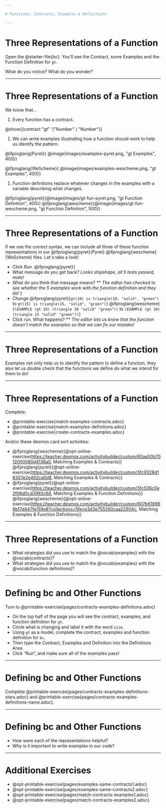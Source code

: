 ```yaml
---

# Functions: Contracts, Examples & Definitions

---
```

# Three Representations of a Function

Open the @starter-file{bc}. You'll see the Contract, some Examples and the Function Definition for `gt`.

What do you notice? What do you wonder?

---
# Three Representations of a Function

We know that...

1. Every function has a contract.

@show{(contract "gt" '("Number" ) "Number")}

1. We can write examples illustrating how a function should work to help us identify the pattern.

@ifproglang{Pyret}{
@image{images/examples-pyret.png, "gt Examples", 400}}

@ifproglang{WeScheme}{
@image{images/examples-wescheme.png, "gt Examples", 400}}

1. Function definitions replace whatever changes in the examples with a variable describing what changes.

@ifproglang{pyret}{@image{images/gt-fun-pyret.png, "gt Function Definition", 400}}
@ifproglang{wescheme}{@image{images/gt-fun-wescheme.png, "gt Function Definition", 500}}

---
# Three Representations of a Function

If we use the correct syntax, we can include all three of these function representations in our @ifproglang{pyret}{Pyret} @ifproglang{wescheme}{WeScheme} files. Let's take a look!

* Click *Run*.
@ifproglang{pyret}{
* What message do you get back? _Looks shipshape, all 5 tests passed, mate!_
* What do you think that message means?
** _The editor has checked to see whether the 5 examples work with the function definition and they do!_
}
* Change
@ifproglang{pyret}{`gt(10) is triangle(10, "solid", "green")` to `gt(15) is triangle(15, "solid", "green")`}
@ifproglang{wescheme}{`(EXAMPLE (gt 10) (triangle 10 "solid" "green"))` to `(EXAMPLE (gt 10) (triangle 15 "solid" "green"))`}
* Click run. What happens?
** _The editor lets us know that the function doesn't match the examples so that we can fix our mistake!_


---
# Three Representations of a Function

Examples not only help us to identify the pattern to define a function, they also let us double check that the functions we define do what we intend for them to do!

<!--
OPTIONAL: If students feel confident with the Circles of Evaluation but less confident about typing examples, use @opt-printable-exercise{MappingExamplesWithCoE.adoc} to make the connection explicit.
-->

---
# Three Representations of a Function

Complete:

- @printable-exercise{match-examples-contracts.adoc}
- @printable-exercise{match-examples-definitions.adoc}
- @printable-exercise{create-contracts-examples.adoc}

And/or these desmos card sort activities:

- @ifproglang{wescheme}{@opt-online-exercise{https://teacher.desmos.com/activitybuilder/custom/60aa50b7012000080d4136a0, Matching Examples & Contracts}}
@ifproglang{pyret}{@opt-online-exercise{https://teacher.desmos.com/activitybuilder/custom/5fc9328d18307e2e492ca0d8, Matching Examples & Contracts}}
- @ifproglang{pyret}{@opt-online-exercise{https://teacher.desmos.com/activitybuilder/custom/5fc536c0e2f06d0cd3992c68, Matching Examples & Function Definitions}}
@ifproglang{wescheme}{@opt-online-exercise{https://teacher.desmos.com/activitybuilder/custom/607b618988b17d447fe159e8?collections=5fece3d3e755260caa22904c, Matching Examples & Function Definitions}}


<!--
There are many more materials for students to work with in the Additional Practice section at the end of the lesson!
-->

---
# Three Representations of a Function

- What strategies did you use to match the @vocab{examples} with the @vocab{contracts}?
- What strategies did you use to match the @vocab{examples} with the @vocab{function definitions}?

---
# Defining bc and Other Functions

Turn to @printable-exercise{pages/contracts-examples-definitions.adoc}

* On the top half of the page you will see the contract, examples, and function definition for `gt`. 
* Circle what is changing and label it with the word `size`. 
* Using `gt` as a model, complete the contract, examples and function definition for `bc`.  
* Then type the Contract, Examples and Definition into the Definitions Area. 
* Click “Run”, and make sure all of the examples pass!

---
# Defining bc and Other Functions

Complete @printable-exercise{pages/contracts-examples-definitions-stars.adoc} and @printable-exercise{pages/contracts-examples-definitions-name.adoc}.

<!--
As students work, walk around the room and make sure that they are circling what changes in the examples and labeling it with a variable name that reflects what it represents.
-->

---
# Defining bc and Other Functions

- How were each of the representations helpful?
- Why is it important to write examples in our code?

---
# Additional Exercises

- @opt-printable-exercise{pages/examples-same-contracts1.adoc}
- @opt-printable-exercise{pages/examples-same-contracts2.adoc}
- @opt-printable-exercise{pages/match-contracts-examples1.adoc}
- @opt-printable-exercise{pages/match-contracts-examples2.adoc}


